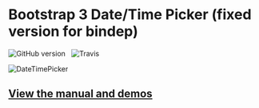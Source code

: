 # Bootstrap 3 Date/Time Picker (fixed version for bindep)
![GitHub version](https://badge.fury.io/gh/Eonasdan%2Fbootstrap-datetimepicker.png)&nbsp;&nbsp;&nbsp;![Travis](https://travis-ci.org/Eonasdan/bootstrap-datetimepicker.svg?branch=development)

![DateTimePicker](http://i.imgur.com/nfnvh5g.png)

## [View the manual and demos](http://eonasdan.github.io/bootstrap-datetimepicker/)
